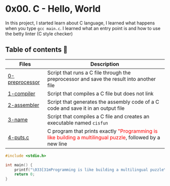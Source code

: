 # 0x00. C - Hello, World

In this project, I started learn about C language, I learned what happens when you type `gcc main.c`. I learned what an entry point is and how to use the betty linter (C style checker)


## Table of contents :book:
Files | Description
----- | -----------
[0-preprocessor](./0-preprocessor) | Script that runs a C file through the preprocessor and save the result into another file
[1-compiler](./1-compiler) | Script that compiles a C file but does not link
[2-assembler](./2-assembler) | Script that generates the assembly code of a C code and save it in an output file
[3-name](./3-name) | Script that compiles a C file and creates an executable named `cisfun`
[4-puts.c](./4-puts.c) | C program that prints exactly <span style="color: red;">"Programming is like building a multilingual puzzle</span>, followed by a new line

```c
#include <stdio.h>

int main() {
    printf("\033[31mProgramming is like building a multilingual puzzle\033[0m\n");
    return 0;
}
```

